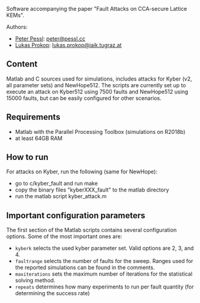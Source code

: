 Software accompanying the paper "Fault Attacks on CCA-secure Lattice KEMs".

Authors:
  - [Peter Pessl](https://pessl.cc): <peter@pessl.cc>
  - [Lukas Prokop](https://www.iaik.tugraz.at/person/lukas-prokop/): <lukas.prokop@iaik.tugraz.at>

## Content
Matlab and C sources used for simulations, includes attacks for Kyber (v2, all parameter sets) and NewHope512. The scripts are currently set up to execute an attack on Kyber512 using 7500 faults and NewHope512 using 15000 faults, but can be easily configured for other scenarios.

## Requirements

* Matlab with the Parallel Processing Toolbox (simulations on R2018b)
* at least 64GB RAM

## How to run
For attacks on Kyber, run the following (same for NewHope):
* go to c/kyber_fault and run make
* copy the binary files "kyberXXX_fault" to the matlab directory
* run the matlab script kyber_attack.m 

## Important configuration parameters
The first section of the Matlab scripts contains several configuration options. Some of the most important ones are:
* `kyberk` selects the used kyber parameter set. Valid options are 2, 3, and 4. 
* `faultrange` selects the number of faults for the sweep. Ranges used for the reported simulations can be found in the comments.
* `maxiterations` sets the maximum number of iterations for the statistical solving method.
* `repeats` determines how many experiments to run per fault quantity (for determining the success rate)
